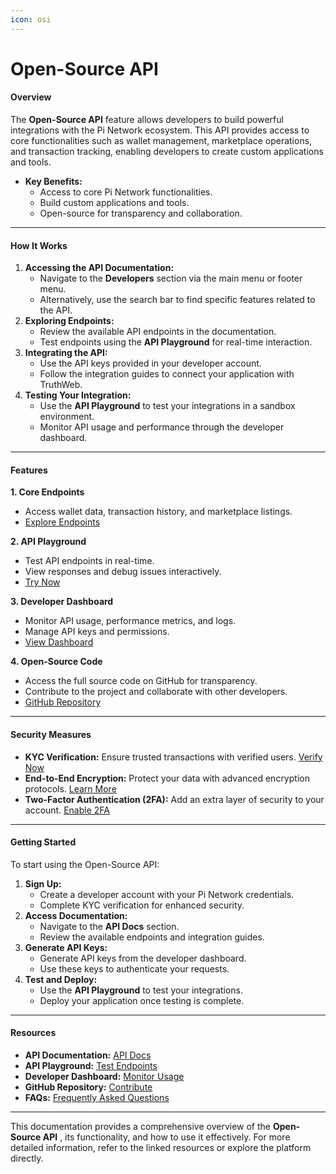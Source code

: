 ```yaml
---
icon: osi
---
```


# Open-Source API

#### **Overview**

The **Open-Source API** feature allows developers to build powerful integrations with the Pi Network ecosystem. This API provides access to core functionalities such as wallet management, marketplace operations, and transaction tracking, enabling developers to create custom applications and tools.

* **Key Benefits:**
  * Access to core Pi Network functionalities.
  * Build custom applications and tools.
  * Open-source for transparency and collaboration.

***

#### **How It Works**

1. **Accessing the API Documentation:**
   * Navigate to the **Developers** section via the main menu or footer menu.
   * Alternatively, use the search bar to find specific features related to the API.
2. **Exploring Endpoints:**
   * Review the available API endpoints in the documentation.
   * Test endpoints using the **API Playground** for real-time interaction.
3. **Integrating the API:**
   * Use the API keys provided in your developer account.
   * Follow the integration guides to connect your application with TruthWeb.
4. **Testing Your Integration:**
   * Use the **API Playground** to test your integrations in a sandbox environment.
   * Monitor API usage and performance through the developer dashboard.

***

#### **Features**

**1. Core Endpoints**

* Access wallet data, transaction history, and marketplace listings.
* [Explore Endpoints](https://chat.qwen.ai/c/api-docs.html)

**2. API Playground**

* Test API endpoints in real-time.
* View responses and debug issues interactively.
* [Try Now](https://chat.qwen.ai/c/api-playground.html)

**3. Developer Dashboard**

* Monitor API usage, performance metrics, and logs.
* Manage API keys and permissions.
* [View Dashboard](https://chat.qwen.ai/c/dashboardmonitoring.html#api)

**4. Open-Source Code**

* Access the full source code on GitHub for transparency.
* Contribute to the project and collaborate with other developers.
* [GitHub Repository](https://github.com/truthweb)

***

#### **Security Measures**

* **KYC Verification:** Ensure trusted transactions with verified users. [Verify Now](https://chat.qwen.ai/c/kycverification.html)
* **End-to-End Encryption:** Protect your data with advanced encryption protocols. [Learn More](https://chat.qwen.ai/c/endtoendencryption.html)
* **Two-Factor Authentication (2FA):** Add an extra layer of security to your account. [Enable 2FA](https://chat.qwen.ai/c/twofactor.html)

***

#### **Getting Started**

To start using the Open-Source API:

1. **Sign Up:**
   * Create a developer account with your Pi Network credentials.
   * Complete KYC verification for enhanced security.
2. **Access Documentation:**
   * Navigate to the **API Docs** section.
   * Review the available endpoints and integration guides.
3. **Generate API Keys:**
   * Generate API keys from the developer dashboard.
   * Use these keys to authenticate your requests.
4. **Test and Deploy:**
   * Use the **API Playground** to test your integrations.
   * Deploy your application once testing is complete.

***

#### **Resources**

* **API Documentation:** [API Docs](https://chat.qwen.ai/c/api-docs.html)
* **API Playground:** [Test Endpoints](https://chat.qwen.ai/c/api-playground.html)
* **Developer Dashboard:** [Monitor Usage](https://chat.qwen.ai/c/dashboardmonitoring.html#api)
* **GitHub Repository:** [Contribute](https://github.com/truthweb)
* **FAQs:** [Frequently Asked Questions](https://chat.qwen.ai/c/faq.html)

***

This documentation provides a comprehensive overview of the **Open-Source API** , its functionality, and how to use it effectively. For more detailed information, refer to the linked resources or explore the platform directly.
